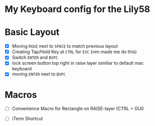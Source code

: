 # My Keyboard config for the Lily58

# Basic Layout

- [X] Moving `RGUI` next to `SPACE` to match previous layout
- [X] Creating Tap/Hold Key at `CTRL` for `ESC` (vim made me do this)
- [X] Switch `ENTER` and `BSPC`
- [X] lock screen button top right in raise layer similiar to default mac keyboard
- [X] moving `ENTER` next to `BSPC`

# Macros
- [ ] Convenience Macro for Rectangle on RAISE-layer (CTRL + GUI)
- [ ] iTerm Shortcut


